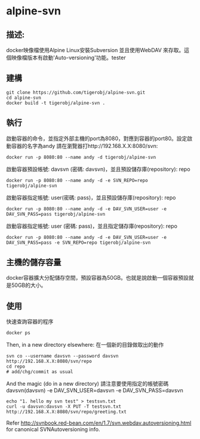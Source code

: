 

# alpine-svn
## 描述:
docker映像檔使用Alpine Linux安裝Subversion 並且使用WebDAV 來存取。這個映像檔版本有啟動'Auto-versioning'功能。tester
## 建構
```
git clone https://github.com/tigerobj/alpine-svn.git
cd alpine-svn
docker build -t tigerobj/alpine-svn .
```

## 執行
啟動容器的命令，並指定外部主機的port為8080，對應到容器的port80。設定啟動容器的名字為andy
請在瀏覽器打http://192.168.X.X:8080/svn:
```
docker run -p 8080:80 --name andy -d tigerobj/alpine-svn
```
啟動容器預設帳號: davsvn (密碼: davsvn)，並且預設儲存庫(repository): repo
```
docker run -p 8080:80 --name andy -d -e SVN_REPO=repo  tigerobj/alpine-svn
```
啟動容器指定帳號: user(密碼: pass)，並且預設儲存庫(repository): repo
```
docker run -p 8080:80 --name andy -d -e DAV_SVN_USER=user -e DAV_SVN_PASS=pass tigerobj/alpine-svn
```
啟動容器指定帳號: user (密碼: pass)，並且指定儲存庫(repository): repo
```
docker run -p 8080:80 --name andy -d -e DAV_SVN_USER=user -e DAV_SVN_PASS=pass -e SVN_REPO=repo tigerobj/alpine-svn
```
## 主機的儲存容量
docker容器擴大分配儲存空間，預設容器為50GB。也就是說啟動一個容器預設就是50GB的大小。

## 使用
快速查詢容器的程序
```
docker ps
```

Then, in a new directory elsewhere:
在一個新的目錄做取出的動作
```
svn co --username davsvn --password davsvn http://192.168.X.X:8080/svn/repo
cd repo
# add/chg/commit as usual
```

And the magic (do in a new directory)
請注意要使用指定的帳號密碼 davsvn(davsvn)
-e DAV_SVN_USER=davsvn -e DAV_SVN_PASS=davsvn

```
echo "1. hello my svn test" > testsvn.txt
curl -u davsvn:davsvn -X PUT -T testsvn.txt http://192.168.X.X:8080/svn/repo/greeting.txt
```

Refer http://svnbook.red-bean.com/en/1.7/svn.webdav.autoversioning.html for canonical SVNAutoversioning info.
